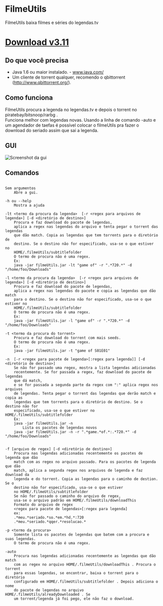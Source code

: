FilmeUtils
====================

FilmeUtils baixa filmes e séries do legendas.tv  

[Download v3.11](https://www.dropbox.com/s/vtsa54ervupiqhm/filmeUtils.jar)
=============


Do que você precisa  
--------------------- 
 - Java 1.6 ou maior instalado. - www.java.com/  
 - Um cliente de torrent qualquer, recomendo o qbittorrent (http://www.qbittorrent.org/).  

Como funciona  
---------------------
FilmeUtils procura a legenda no legendas.tv e depois o torrent no piratebay/bitsnoop/rarbg .  
Funciona melhor com legendas novas. Usando a linha de comando -auto e um agendador de taefas
é possível colocar o filmeUtils pra fazer o download do seriado assim que sai a legenda.  

GUI  
---------------------

![Screenshot da gui](https://raw.github.com/beothorn/FilmeUtils/master/gui.png "GUI")  

Comandos  
---------------------

<pre><code>
Sem argumentos  
	Abre a gui.  

-h ou --help  
	Mostra a ajuda  

-lt &lt;termo da procura da legenda&gt;  [-r &lt;regex para arquivos de legenda&gt;] [-d &lt;diretório de destino&gt;]  
	Procura e faz download do pacote de legendas,  
	aplica a regex nas legendas do arquivo e tenta pegar o torrent das legendas  
	que dão match. Copia as legendas que tem torrents para o diretório de  
	destino. Se o destino não for especificado, usa-se o que estiver no   
	HOME/.filmeUtils/subtitlefolder  
	O termo de procura não é uma regex.    
	Ex:  
	java -jar filmeUtils.jar -lt "game of" -r ".*720.*" -d "/home/foo/Downloads"  

-l &lt;termo da procura da legenda&gt;  [-r &lt;regex para arquivos de legenda&gt;] [-d &lt;diretório de destino&gt;]  
	Procura e faz download do pacote de legendas,   
	aplica a regex nas legendas do pacote e copia as legendas que dão match  
	para o destino. Se o destino não for especificado, usa-se o que estiver no  
	HOME/.filmeUtils/subtitlefolder  
	O termo de procura não é uma regex.
	Ex:  
	java -jar filmeUtils.jar -l "game of" -r ".*720.*" -d "/home/foo/Downloads"     

-t &lt;termo da procura do torrent&gt;  
	Procura e faz download do torrent com mais seeds.  
	O termo de procura não é uma regex.      
	Ex:  
	java -jar filmeUtils.jar -t "game of S01E01"  

-n  [-r &lt;regex para pacote de legenda&gt;[:regex para legenda]] [-d &lt;diretório de destino&gt;]  
	Se não for passado uma regex, mostra a lista legendas adicionadas  
	recentemente. Se for passada a regex, faz download do pacote de legendas  
	que dá match,  
	e se for passada a segunda parte da regex com ":" aplica regex nos arquivos  
	de legendas. Tenta pegar o torrent das legendas que derão match e copia as  
	legendas que tem torrents para o diretório de destino. Se o destino não for  
	especificado, usa-se o que estiver no HOME/.filmeUtils/subtitlefolder    
	Ex:  
	java -jar filmeUtils.jar -n  
		Lista os pacotes de legendas novos
	java -jar filmeUtils.jar -n -r ".*game.*of.*:.*720.*" -d "/home/foo/Downloads"  


-f [arquivo de regex] [-d &lt;diretório de destino&gt;]  
	Procura nas legendas adicionadas recentemente os pacotes de legenda que dão  
	match com as regex no arquivo passado. Para os pacotes de legenda que dão  
	match, aplica a segunda regex nos arquivos de legenda e faz download da    
	legenda e do torrent. Copia as legendas para o caminho de destion. Se o  
	destino não for	especificado, usa-se o que estiver  
	no HOME/.filmeUtils/subtitlefolder   
	Se não for passado o caminho do arquivo de regex,  
	usa-se o arquivo padrão em HOME/.filmeUtils/downloadThis  
	Formato do arquivo de regex  
	&lt;regex para pacote de legendas&gt;[:regex para legenda]  
	ex:  
	.*meu.*seriado.*so.*em.*hd.*:720  
	.*meu.*seriado.*qqer.*resolucao.*  

-p &lt;termo da procura&gt;  
	Somente lista os pacotes de legendas que batem com a procura e suas legendas.  
	O termo de procura não é uma regex.   
	
-auto
	Procura nas legendas adicionadas recentemente as legendas que dão match  
	com as regex no arquivo HOME/.filmeUtils/downloadThis . Procura o torrent  
	para essas legendas, se encontrar, baixa o torrent para o diretório  
	configurado em HOME/.filmeUtils/subtitlefolder . Depois adiciona o nome  
	do pacote de legendas no arquivo HOME/.filmeUtils/alreadyDownloaded . Se  
	um torrent/legenda já foi pego, ele não faz o download.
</code></pre>
